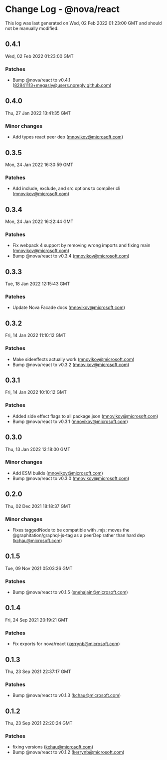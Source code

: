 # Change Log - @nova/react

This log was last generated on Wed, 02 Feb 2022 01:23:00 GMT and should not be manually modified.

<!-- Start content -->

## 0.4.1

Wed, 02 Feb 2022 01:23:00 GMT

### Patches

- Bump @nova/react to v0.4.1 (82841113+megasly@users.noreply.github.com)

## 0.4.0

Thu, 27 Jan 2022 13:41:35 GMT

### Minor changes

- Add types react peer dep (mnovikov@microsoft.com)

## 0.3.5

Mon, 24 Jan 2022 16:30:59 GMT

### Patches

- Add include, exclude, and src options to compiler cli (mnovikov@microsoft.com)

## 0.3.4

Mon, 24 Jan 2022 16:22:44 GMT

### Patches

- Fix webpack 4 support by removing wrong imports and fixing main (mnovikov@microsoft.com)
- Bump @nova/react to v0.3.4 (mnovikov@microsoft.com)

## 0.3.3

Tue, 18 Jan 2022 12:15:43 GMT

### Patches

- Update Nova Facade docs (mnovikov@microsoft.com)

## 0.3.2

Fri, 14 Jan 2022 11:10:12 GMT

### Patches

- Make sideeffects actually work (mnovikov@microsoft.com)
- Bump @nova/react to v0.3.2 (mnovikov@microsoft.com)

## 0.3.1

Fri, 14 Jan 2022 10:10:12 GMT

### Patches

- Added side effect flags to all package.json (mnovikov@microsoft.com)
- Bump @nova/react to v0.3.1 (mnovikov@microsoft.com)

## 0.3.0

Thu, 13 Jan 2022 12:18:00 GMT

### Minor changes

- Add ESM builds (mnovikov@microsoft.com)
- Bump @nova/react to v0.3.0 (mnovikov@microsoft.com)

## 0.2.0

Thu, 02 Dec 2021 18:18:37 GMT

### Minor changes

- Fixes taggedNode to be compatible with .mjs; moves the @graphitation/graphql-js-tag as a peerDep rather than hard dep (kchau@microsoft.com)

## 0.1.5

Tue, 09 Nov 2021 05:03:26 GMT

### Patches

- Bump @nova/react to v0.1.5 (snehajain@microsoft.com)

## 0.1.4

Fri, 24 Sep 2021 20:19:21 GMT

### Patches

- Fix exports for nova/react (kerrynb@microsoft.com)

## 0.1.3

Thu, 23 Sep 2021 22:37:17 GMT

### Patches

- Bump @nova/react to v0.1.3 (kchau@microsoft.com)

## 0.1.2

Thu, 23 Sep 2021 22:20:24 GMT

### Patches

- fixing versions (kchau@microsoft.com)
- Bump @nova/react to v0.1.2 (kerrynb@microsoft.com)
